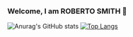 ### Welcome, I am ROBERTO SMITH 👋
![Anurag's GitHub stats](https://github-readme-stats.vercel.app/api?username=roberto-smith785&show_icons=true)
[![Top Langs](https://github-readme-stats.vercel.app/api/top-langs/?username=roberto-smith785&layout=compact)](https://github.com/roberto-smith785/github-readme-stats)
